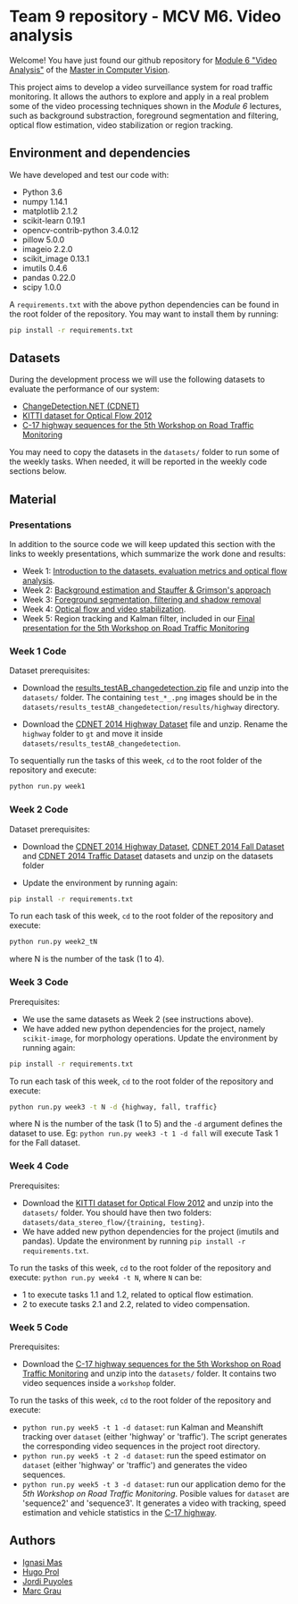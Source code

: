 # Team 9 repository - MCV M6. Video analysis

Welcome! You have just found our github repository for
[Module 6 "Video Analysis"](http://pagines.uab.cat/mcv/content/m6-video-analysis)
of the [Master in Computer Vision](http://pagines.uab.cat/mcv/).

This project aims to develop a video surveillance system for road
traffic monitoring. It allows the authors to explore and apply in a
real problem some of the video processing techniques shown in the
_Module 6_ lectures, such as background substraction, foreground
segmentation and filtering, optical flow estimation, video
stabilization or region tracking.

## Environment and dependencies

We have developed and test our code with:

- Python 3.6
- numpy 1.14.1
- matplotlib 2.1.2
- scikit-learn 0.19.1
- opencv-contrib-python 3.4.0.12
- pillow 5.0.0
- imageio 2.2.0
- scikit_image 0.13.1
- imutils 0.4.6
- pandas 0.22.0
- scipy 1.0.0

A `requirements.txt` with the above python dependencies can be found
in the root folder of the repository. You may want to install them by
running:

```bash
pip install -r requirements.txt
```

## Datasets

During the development process we will use the following datasets to
evaluate the performance of our system:

- [ChangeDetection.NET (CDNET)](http://changedetection.net/)
- [KITTI dataset for Optical Flow 2012](http://www.cvlibs.net/datasets/kitti/eval_stereo_flow.php?benchmark=flow)
- [C-17 highway sequences for the 5th Workshop on Road Traffic Monitoring](https://drive.google.com/open?id=1ByWklwjsNoko40NptaSBvt5L5gOrFwt4)

You may need to copy the datasets in the `datasets/` folder to run some
of the weekly tasks. When needed, it will be reported in the weekly
code sections below.


## Material

### Presentations

In addition to the source code we will keep updated this section with
the links to weekly presentations, which summarize the work done and
results:

- Week 1: [Introduction to the datasets, evaluation metrics and optical
  flow analysis](https://docs.google.com/presentation/d/1VQUlbHy3PaaCxYBiEG8HufPkYlS-PI2vXVjm6JIfX0Q/edit?usp=sharing).
- Week 2: [Background estimation and Stauffer & Grimson's approach](https://docs.google.com/presentation/d/1aI1owlfyb7za4ij8lUc4j1mNEmD4aXV679oRF2lDiBk/edit#slide=id.p)
- Week 3: [Foreground segmentation, filtering and shadow removal](https://docs.google.com/presentation/d/1bLqRug-OUk6e5cf1uCqNKUt3DlqElFyYameDbwt_n-A/edit?usp=sharing)
- Week 4: [Optical flow and video stabilization](https://docs.google.com/presentation/d/1MSC-2cTM0PF6hQIKMk92vDQJizMgdOAmFFFq6BjObpU/edit#slide=id.p).
- Week 5: Region tracking and Kalman filter, included in our
  [Final presentation for the 5th Workshop on Road Traffic Monitoring](https://docs.google.com/presentation/d/1XTjxj2qV_XuitkfQL0ZdJQsu-eehlLoTKeotdI-agRs/edit?usp=sharing)

### Week 1 Code

Dataset prerequisites:

* Download the [results_testAB_changedetection.zip](https://e-aules.uab.cat/2017-18/pluginfile.php/509054/mod_page/content/33/results_testAB_changedetection.zip)
  file and unzip into the `datasets/` folder. The containing
  `test_*_.png` images should be in the
  `datasets/results_testAB_changedetection/results/highway` directory.

* Download the [CDNET 2014 Highway Dataset](http://jacarini.dinf.usherbrooke.ca/static/dataset/baseline/highway.zip)
  file and unzip. Rename the `highway` folder to `gt` and move it
  inside `datasets/results_testAB_changedetection`.

To sequentially run the tasks of this week, `cd` to the root folder of
the repository and execute:

```bash
python run.py week1
```

### Week 2 Code

Dataset prerequisites:

* Download the [CDNET 2014 Highway Dataset](http://jacarini.dinf.usherbrooke.ca/static/dataset/baseline/highway.zip), [CDNET 2014 Fall Dataset](http://jacarini.dinf.usherbrooke.ca/static/dataset/dynamicBackground/fall.zip) and [CDNET 2014 Traffic Dataset](http://jacarini.dinf.usherbrooke.ca/static/dataset/cameraJitter/traffic.zip) datasets and unzip on the datasets folder

* Update the environment by running again:

```bash
pip install -r requirements.txt
```

To run each task of this week, `cd` to the root folder of
the repository and execute:

```bash
python run.py week2_tN
```

where N is the number of the task (1 to 4).

### Week 3 Code

Prerequisites:

* We use the same datasets as Week 2 (see instructions above).
* We have added new python dependencies for the project, namely
  `scikit-image`, for morphology operations. Update the environment by
  running again:

```bash
pip install -r requirements.txt
```

To run each task of this week, `cd` to the root folder of
the repository and execute:

```bash
python run.py week3 -t N -d {highway, fall, traffic}
```

where N is the number of the task (1 to 5) and the `-d` argument
defines the dataset to use. Eg: `python run.py week3 -t 1 -d fall` will
execute Task 1 for the Fall dataset.

### Week 4 Code

Prerequisites:

* Download the [KITTI dataset for Optical Flow  2012](http://kitti.is.tue.mpg.de/kitti/data_stereo_flow.zip) and unzip into the `datasets/` folder. You should have then two folders:
  `datasets/data_stereo_flow/{training, testing}`.
* We have added new python dependencies for the project (imutils and
  pandas). Update the environment by running `pip install -r requirements.txt`.

To run the tasks of this week, `cd` to the root folder of the
repository and execute: `python run.py week4 -t N`, where `N` can be:

* 1 to execute tasks 1.1 and 1.2, related to optical flow estimation.
* 2 to execute tasks 2.1 and 2.2, related to video compensation.

### Week 5 Code

Prerequisites:

* Download the [C-17 highway sequences for the 5th Workshop on Road Traffic Monitoring](https://drive.google.com/open?id=1ByWklwjsNoko40NptaSBvt5L5gOrFwt4) and unzip into
  the `datasets/` folder. It contains two video sequences
  inside a `workshop` folder.

To run the tasks of this week, `cd` to the root folder of the
repository and execute:

* `python run.py week5 -t 1 -d dataset`: run Kalman and Meanshift
  tracking over `dataset` (either 'highway' or 'traffic'). The script
  generates the corresponding video sequences in the project root
  directory.
* `python run.py week5 -t 2 -d dataset`: run the speed estimator on
  `dataset` (either 'highway' or 'traffic') and generates the video
  sequences.
* `python run.py week5 -t 3 -d dataset`: run our application demo for
  the _5th Workshop on Road Traffic Monitoring_. Posible values for
  `dataset` are 'sequence2' and 'sequence3'. It generates a video with
  tracking, speed estimation and vehicle statistics in the [C-17
  highway](https://www.google.es/maps/place/41%C2%B032'39.9%22N+2%C2%B013'26.6%22E/@41.544427,2.2218703,17z/data=!3m1!4b1!4m5!3m4!1s0x0:0x0!8m2!3d41.544427!4d2.224059).

## Authors

- [Ignasi Mas](mailto:ignasi.masm@e-campus.uab.cat)
- [Hugo Prol](mailto:hugo.prol@e-campus.uab.cat)
- [Jordi Puyoles](mailto:jordi.puyoles@e-campus.uab.cat)
- [Marc Grau](mailto:marc.grau@e-campus.uab.cat)
